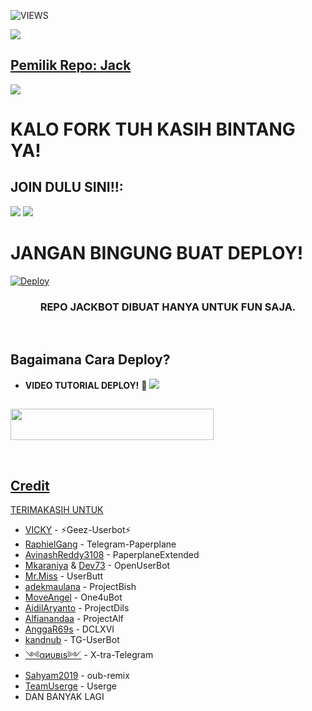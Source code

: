 <p align="center">
  <a href="https://github.com/jackblose/JACKBOT/fork">
    
  </a>
  <a href="https://github.com/jackblose/JACKBOT">
  </a>
</p>  

![VIEWS](https://komarev.com/ghpvc/?username=ramadhani892)

<a href="https://t.me/tutorialjackbot"><img src="https://img.shields.io/badge/KODE%20PENILAIAN-A+-blue.svg?style=for-the-badge&logo=Factor.">

## Pemilik Repo: Jack
[<img src="https://media0.giphy.com/media/ya4eevXU490Iw/giphy.gif">](https://t.me/maafgausahsokap)
##
##
# KALO FORK TUH KASIH BINTANG YA!

## JOIN DULU SINI!!:

<a href="https://t.me/temanesiaonline"><img src="https://img.shields.io/badge/Join-%20TEMANESIA ONLINE-black.svg?style=for-the-badge&logo=Telegram"></a>
<a href="https://t.me/teman_random"><img src="https://img.shields.io/badge/Channel-%20RACAUAN HATI-purple.svg?style=for-the-badge&logo=Telegram"></a>
##

# JANGAN BINGUNG BUAT DEPLOY!
[![Deploy](https://telegra.ph/file/be5a4a2cb6aac37ca7945.jpg)](https://t.me/tutorialjackbot)


<h3 align="center">REPO JACKBOT DIBUAT HANYA UNTUK FUN SAJA.</h3>
<p align="center">&nbsp;</p>




## Bagaimana Cara Deploy?


* **VIDEO TUTORIAL DEPLOY!** 🔧
[<img src=https://telegra.ph/file/37c7a54f72b2be24d6793.jpg>](https://t.me/UserbotChannel/36)

##
##
##

<a href="https://heroku.com/deploy?template=https://github.com/jackblose/JACKBOT.git"><img src="https://img.shields.io/badge/Deploy%20To%20Heroku-black?style=flat&logo=Heroku" width="325" height="50.100" />

<br>
</p>

## Credit
TERIMAKASIH UNTUK

*   [VICKY](https://github.com/vckyou) - ⚡Geez-Userbot⚡
*   [RaphielGang](https://github.com/RaphielGang) - Telegram-Paperplane
*   [AvinashReddy3108](https://github.com/AvinashReddy3108) - PaperplaneExtended
*   [Mkaraniya](https://github.com/mkaraniya) & [Dev73](https://github.com/Devp73) - OpenUserBot
*   [Mr.Miss](https://github.com/keselekpermen69) - UserButt
*   [adekmaulana](https://github.com/adekmaulana) - ProjectBish
*   [MoveAngel](https://github.com/MoveAngel) - One4uBot
*   [AidilAryanto](https://github.com/aidilaryanto) - ProjectDils 
*   [Alfianandaa](https://github.com/alfianandaa/ProjectAlf) - ProjectAlf
*   [AnggaR69s](https://github.com/GengKapak/DCLXVI) - DCLXVI
*   [kandnub](https://github.com/kandnub) - TG-UserBot
*   [༺αиυвιѕ༻](https://github.com/Dark-Princ3) - X-tra-Telegram
*   [Sahyam2019](https://github.com/sahyam2019/oub-remix) - oub-remix
*   [TeamUserge](https://github.com/UsergeTeam/Userge) - Userge
*   DAN BANYAK LAGI 
